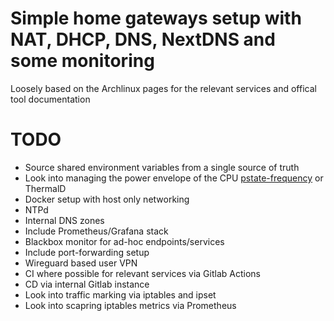 # Simple home gateways setup with NAT, DHCP, DNS, NextDNS and some monitoring

Loosely based on the Archlinux pages for the relevant services and offical tool documentation

# TODO
- Source shared environment variables from a single source of truth
- Look into managing the power envelope of the CPU [pstate-frequency](https://github.com/pyamsoft/pstate-frequency) or ThermalD
- Docker setup with host only networking
- NTPd
- Internal DNS zones
- Include Prometheus/Grafana stack
- Blackbox monitor for ad-hoc endpoints/services
- Include port-forwarding setup
- Wireguard based user VPN
- CI where possible for relevant services via Gitlab Actions
- CD via internal Gitlab instance
- Look into traffic marking via iptables and ipset
- Look into scapring iptables metrics via Prometheus
